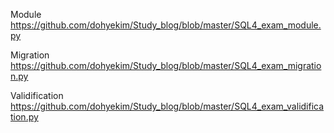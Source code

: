Module </br>
https://github.com/dohyekim/Study_blog/blob/master/SQL4_exam_module.py </br>

Migration </br>
https://github.com/dohyekim/Study_blog/blob/master/SQL4_exam_migration.py </br>

Validification </br>
https://github.com/dohyekim/Study_blog/blob/master/SQL4_exam_validification.py </br>
